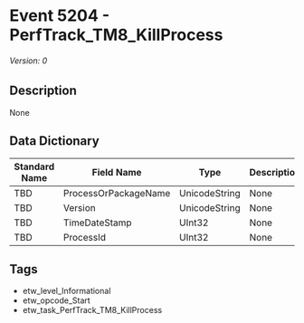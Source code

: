 # Event 5204 - PerfTrack_TM8_KillProcess
###### Version: 0

## Description
None

## Data Dictionary
|Standard Name|Field Name|Type|Description|Sample Value|
|---|---|---|---|---|
|TBD|ProcessOrPackageName|UnicodeString|None|`None`|
|TBD|Version|UnicodeString|None|`None`|
|TBD|TimeDateStamp|UInt32|None|`None`|
|TBD|ProcessId|UInt32|None|`None`|

## Tags
* etw_level_Informational
* etw_opcode_Start
* etw_task_PerfTrack_TM8_KillProcess